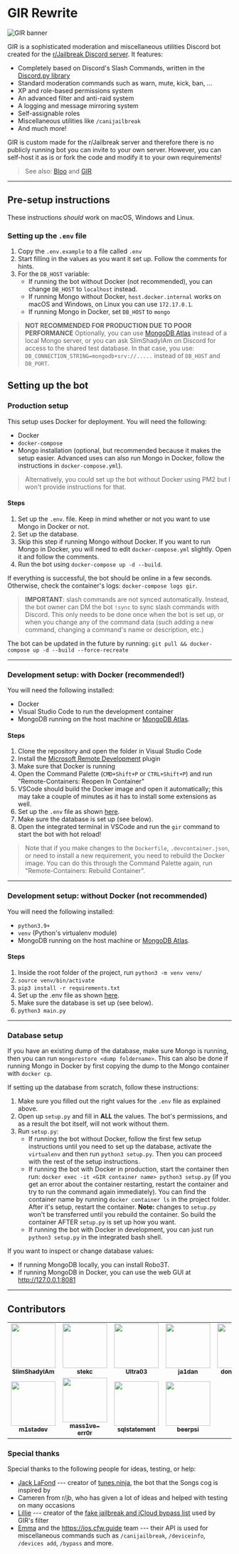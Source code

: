 # GIR Rewrite
![GIR banner](data/images/banner.png)

GIR is a sophisticated moderation and miscellaneous utilities Discord bot created for the [r/Jailbreak Discord server](https://reddit.com/r/jailbreak). It features:

- Completely based on Discord's Slash Commands, written in the [Discord.py library](https://github.com/Rapptz/discord.py)
- Standard moderation commands such as warn, mute, kick, ban, ...
- XP and role-based permissions system
- An advanced filter and anti-raid system
- A logging and message mirroring system
- Self-assignable roles
- Miscellaneous utilities like `/canijailbreak`
- And much more!

GIR is custom made for the r/Jailbreak server and therefore there is no publicly running bot you can invite to your own server. However, you can self-host it as is or fork the code and modify it to your own requirements!

> See also: [Bloo](https://github.com/DiscordGIR/Bloo) and [GIR](https://github.com/DiscordGIR/GIR)

---

## Pre-setup instructions
These instructions *should* work on macOS, Windows and Linux.

### Setting up the `.env` file
1. Copy the `.env.example` to a file called `.env`
2. Start filling in the values as you want it set up. Follow the comments for hints.
3. For the `DB_HOST` variable:
    - If running the bot without Docker (not recommended), you can change `DB_HOST` to `localhost` instead. 
    - If running Mongo without Docker, `host.docker.internal` works on macOS and Windows, on Linux you can use `172.17.0.1`. 
    - If running Mongo in Docker, set `DB_HOST` to `mongo`

> **NOT RECOMMENDED FOR PRODUCTION DUE TO POOR PERFORMANCE**
Optionally, you can use [MongoDB Atlas](https://www.mongodb.com/atlas/database) instead of a local Mongo server, or you can ask SlimShadyIAm on Discord for access to the shared test database. In that case, you use:
`DB_CONNECTION_STRING=mongodb+srv://.....` instead of `DB_HOST` and `DB_PORT`.

## Setting up the bot

### Production setup
This setup uses Docker for deployment. You will need the following:
- Docker
- `docker-compose`
- Mongo installation (optional, but recommended because it makes the setup easier. Advanced uses can also run Mongo in Docker, follow the instructions in `docker-compose.yml`).

> Alternatively, you could set up the bot without Docker using PM2 but I won't provide instructions for that.

#### Steps
1. Set up the `.env`. file. Keep in mind whether or not you want to use Mongo in Docker or not. 
2. Set up the database.
3. Skip this step if running Mongo without Docker. If you want to run Mongo in Docker, you will need to edit `docker-compose.yml` slightly. Open it and follow the comments.
4. Run the bot using `docker-compose up -d --build`.

If everything is successful, the bot should be online in a few seconds. Otherwise, check the container's logs: `docker-compose logs gir`.

> **IMPORTANT**: slash commands are not synced automatically. Instead, the bot owner can DM the bot `!sync` to sync slash commands with Discord. This only needs to be done once when the bot is set up, or when you change any of the command data (such adding a new command, changing a command's name or description, etc.) 

The bot can be updated in the future by running: `git pull && docker-compose up -d --build --force-recreate`

---

### Development setup: with Docker (recommended!)
You will need the following installed:
- Docker
- Visual Studio Code to run the development container
- MongoDB running on the host machine or [MongoDB Atlas](https://www.mongodb.com/atlas/database).

#### Steps
1. Clone the repository and open the folder in Visual Studio Code
2. Install the [Microsoft Remote Development](https://marketplace.visualstudio.com/items?itemName=ms-vscode-remote.vscode-remote-extensionpack) plugin
3. Make sure that Docker is running
4. Open the Command Palette (`CMD+Shift+P` or `CTRL+Shift+P`) and run "Remote-Containers: Reopen In Container"
5. VSCode should build the Docker image and open it automatically; this may take a couple of minutes as it has to install some extensions as well.
6. Set up the `.env` file as shown [here](#env-file).
7. Make sure the database is set up (see below).
8. Open the integrated terminal in VSCode and run the `gir` command to start the bot with hot reload!

> Note that if you make changes to the `Dockerfile`, `.devcontainer.json`, or need to install a new requirement, you need to rebuild the Docker image. You can do this through the Command Palette again, run "Remote-Containers: Rebuild Container".

---

### Development setup: without Docker (not recommended)
You will need the following installed:
- `python3.9+`
- `venv` (Python's virtualenv module)
- MongoDB running on the host machine or [MongoDB Atlas](https://www.mongodb.com/atlas/database).

#### Steps
1. Inside the root folder of the project, run `python3 -m venv venv/`
2. `source venv/bin/activate`
3. `pip3 install -r requirements.txt`
4. Set up the .env file as shown [here](#env-file).
5. Make sure the database is set up (see below).
6. `python3 main.py`

---

### Database setup
If you have an existing dump of the database, make sure Mongo is running, then you can run `mongorestore <dump foldername>`. This can also be done if running Mongo in Docker by first copying the dump to the Mongo container with `docker cp`.

If setting up the database from scratch, follow these instructions:
1. Make sure you filled out the right values for the `.env` file as explained above.
2. Open up `setup.py` and fill in **ALL** the values. The bot's permissions, and as a result the bot itself, will not work without them.
3. Run `setup.py`:
    - If running the bot without Docker, follow the first few setup instructions until you need to set up the database, activate the `virtualenv` and then run `python3 setup.py`. Then you can proceed with the rest of the setup instructions.
    - If running the bot with Docker in production, start the container then run: `docker exec -it <GIR container name> python3 setup.py` (if you get an error about the container restarting, restart the container and try to run the command again immediately). You can find the container name by running `docker container ls` in the project folder. After it's setup, restart the container. **Note:** changes to `setup.py` won't be transferred until you rebuild the container. So build the container AFTER `setup.py` is set up how you want.
    - If running the bot with Docker in development, you can just run `python3 setup.py` in the integrated bash shell.

If you want to inspect or change database values:
- If running MongoDB locally, you can install Robo3T.
- If running MongoDB in Docker, you can use the web GUI at http://127.0.0.1:8081

---

## Contributors

<table>
  <tr>
    <td align="center"><a href="https://aamirfarooq.dev"><img src="https://avatars.githubusercontent.com/u/10660846?v=4" width="100px;" alt=""/><br /><sub><b>SlimShadyIAm</b></sub></a></td>
    <td align="center"><a href="https://github.com/stekc"><img src="https://avatars.githubusercontent.com/u/57512084?v=4" width="100px;" alt=""/><br /><sub><b>stekc</b></sub></a></td>
    <td align="center"><a href="https://github.com/Ultra03"><img src="https://avatars.githubusercontent.com/u/20672260?v=4" width="100px;" alt=""/><br /><sub><b>Ultra03</b></sub></a></td>
    <td align="center"><a href="https://github.com/ja1dan"><img src="https://avatars.githubusercontent.com/u/37126748?v=4" width="100px;" alt=""/><br /><sub><b>ja1dan</b></sub></a></td>
    <td align="center"><a href="https://github.com/donato-fiore"><img src="https://avatars.githubusercontent.com/u/50346119?v=4" width="100px;" alt=""/><br /><sub><b>donato-fiore</b></sub></a></td>
  </tr>
  <tr>
    <td align="center"><a href="https://m1sta.xyz/"><img src="https://avatars.githubusercontent.com/u/37033149?v=4" width="100px;" alt=""/><br /><sub><b>m1stadev</b></sub></a></td>
    <td align="center"><a href="https://saadat.dev/"><img src="https://avatars.githubusercontent.com/u/41216857?v=4" width="100px;" alt=""/><br /><sub><b>mass1ve-err0r</b></sub></a></td>
    <td align="center"><a href="https://github.com/sqlstatement"><img src="https://avatars.githubusercontent.com/u/27446425?v=4" width="100px;" alt=""/><br /><sub><b>sqlstatement</b></sub></a></td>
    <td align="center"><a href="https://github.com/beerpiss"><img src="https://avatars.githubusercontent.com/u/92439990?v=4" width="100px;" alt=""/><br /><sub><b>beerpsi</b></sub></a></td>
  </tr>
  </table>

### Special thanks
Special thanks to the following people for ideas, testing, or help:
- [Jack LaFond](https://www.jack.link/) --- creator of [tunes.ninja](https://tunes.ninja/), the bot that the Songs cog is inspired by
- Cameren from r/jb, who has given a lot of ideas and helped with testing on many occasions
- [Lillie](https://github.com/LillieWeeb001/) --- creator of the [fake jailbreak and iCloud bypass list](https://github.com/LillieWeeb001/Anti-Scam-Json-List) used by GIR's filter
- [Emma](https://github.com/emiyl) and the https://ios.cfw.guide team --- their API is used for miscellaneous commands such as `/canijailbreak`, `/deviceinfo`, `/devices add`, `/bypass` and more.
